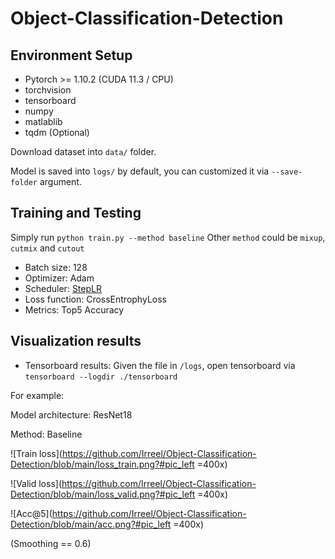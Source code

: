 # Object-Classification-Detection

## Environment Setup
- Pytorch >= 1.10.2 (CUDA 11.3 / CPU)
- torchvision
- tensorboard
- numpy
- matlablib
- tqdm (Optional)


Download dataset into `data/` folder.

Model is saved into `logs/` by default, you can customized it via `--save-folder` argument.

## Training and Testing
Simply run
`python train.py --method baseline`
Other `method` could be `mixup`, `cutmix` and `cutout`

- Batch size: 128
- Optimizer: Adam
- Scheduler: [StepLR](https://pytorch.org/docs/stable/generated/torch.optim.lr_scheduler.StepLR.html?highlight=steplr#torch.optim.lr_scheduler.StepLR)
- Loss function: CrossEntrophyLoss
- Metrics: Top5 Accuracy

## Visualization results
- Tensorboard results:
Given the file in `/logs`, open tensorboard via `tensorboard --logdir ./tensorboard`

For example:

Model architecture: ResNet18

Method: Baseline

![Train loss](https://github.com/Irreel/Object-Classification-Detection/blob/main/loss_train.png?#pic_left =400x)

![Valid loss](https://github.com/Irreel/Object-Classification-Detection/blob/main/loss_valid.png?#pic_left =400x)

![Acc@5](https://github.com/Irreel/Object-Classification-Detection/blob/main/acc.png?#pic_left =400x)

(Smoothing == 0.6)